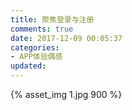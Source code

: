 ```yaml
---
title: 聚焦登录与注册
comments: true
date: 2017-12-09 00:05:37
categories:
- APP体验偶感
updated:
---
```


{% asset_img 1.jpg 900 %}
